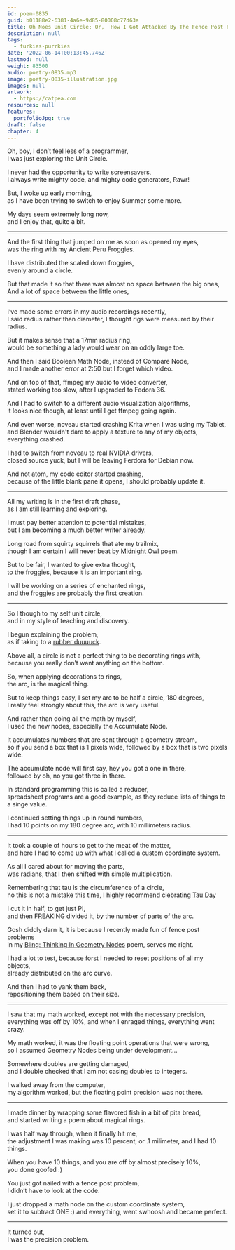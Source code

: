 ```yaml
---
id: poem-0835
guid: b01188e2-6381-4a6e-9d85-80008c77d63a
title: Oh Noes Unit Circle; Or,  How I Got Attacked By The Fence Post Problem
description: null
tags:
  - furkies-purrkies
date: '2022-06-14T00:13:45.746Z'
lastmod: null
weight: 83500
audio: poetry-0835.mp3
image: poetry-0835-illustration.jpg
images: null
artwork:
  - https://catpea.com
resources: null
features:
  portfolioJpg: true
draft: false
chapter: 4
---
```


Oh, boy, I don’t feel less of a programmer,\
I was just exploring the Unit Circle.

I never had the opportunity to write screensavers,\
I always write mighty code, and mighty code generators, Rawr!

But, I woke up early morning,\
as I have been trying to switch to enjoy Summer some more.

My days seem extremely long now,\
and I enjoy that, quite a bit.

---

And the first thing that jumped on me as soon as opened my eyes,\
was the ring with my Ancient Peru Froggies.

I have distributed the scaled down froggies,\
evenly around a circle.

But that made it so that there was almost no space between the big ones,\
And a lot of space between the little ones,

---

I’ve made some errors in my audio recordings recently,\
I said radius rather than diameter, I thought rigs were measured by their radius.

But it makes sense that a 17mm radius ring,\
would be something a lady would wear on an oddly large toe.

And then I said Boolean Math Node, instead of Compare Node,\
and I made another error at 2:50 but I forget which video.

And on top of that, ffmpeg my audio to video converter,\
stated working too slow, after I upgraded to Fedora 36.

And I had to switch to a different audio visualization algorithms,\
it looks nice though, at least until I get ffmpeg going again.

And even worse, noveau started crashing Krita when I was using my Tablet,\
and Blender wouldn't dare to apply a texture to any of my objects, everything crashed.

I had to switch from noveau to real NVIDIA drivers,\
closed source yuck, but I will be leaving Ferdora for Debian now.

And not atom, my code editor started crashing,\
because of the little blank pane it opens, I should probably update it.

---

All my writing is in the first draft phase,\
as I am still learning and exploring.

I must pay better attention to potential mistakes,\
but I am becoming a much better writer already.

Long road from squirty squirrels that ate my trailmix,\
though I am certain I will never beat by [Midnight Owl](https://www.youtube.com/watch?v=oetrmS0oeso) poem.

But to be fair, I wanted to give extra thought,\
to the froggies, because it is an important ring.

I will be working on a series of enchanted rings,\
and the froggies are probably the first creation.

---

So I though to my self unit circle,\
and in my style of teaching and discovery.

I begun explaining the problem,\
as if taking to a [rubber duuuuck](https://en.wikipedia.org/wiki/Rubber_duck_debugging).

Above all, a circle is not a perfect thing to be decorating rings with,\
because you really don’t want anything on the bottom.

So, when applying decorations to rings,\
the arc, is the magical thing.

But to keep things easy, I set my arc to be half a circle, 180 degrees,\
I really feel strongly about this, the arc is very useful.

And rather than doing all the math by myself,\
I used the new nodes, especially the Accumulate Node.

It accumulates numbers that are sent through a geometry stream,\
so if you send a box that is 1 pixels wide, followed by a box that is two pixels wide.

The accumulate node will first say, hey you got a one in there,\
followed by oh, no you got three in there.

In standard programming this is called a reducer,\
spreadsheet programs are a good example, as they reduce lists of things to a singe value.

I continued setting things up in round numbers,\
I had 10 points on my 180 degree arc, with 10 millimeters radius.

---

It took a couple of hours to get to the meat of the matter,\
and here I had to come up with what I called a custom coordinate system.

As all I cared about for moving the parts,\
was radians, that I then shifted with simple multiplication.

Remembering that tau is the circumference of a circle,\
no this is not a mistake this time, I highly recommend clebrating [Tau Day](https://tauday.com/)

I cut it in half, to get just PI,\
and then FREAKING divided it, by the number of parts of the arc.

Gosh diddly darn it, it is because I recently made fun of fence post problems\
in my [Bling: Thinking In Geometry Nodes](https://www.youtube.com/watch?v=FHHuzxiQYm8\&t=583s) poem, serves me right.

I had a lot to test, because forst I needed to reset positions of all my objects,\
already distributed on the arc curve.

And then I had to yank them back,\
repositioning them based on their size.

---

I saw that my math worked, except not with the necessary precision,\
everything was off by 10%, and when I enraged things, everything went crazy.

My math worked, it was the floating point operations that were wrong,\
so I assumed Geometry Nodes being under development...

Somewhere doubles are getting damaged,\
and I double checked that I am not casing doubles to integers.

I walked away from the computer,\
my algorithm worked, but the floating point precision was not there.

---

I made dinner by wrapping some flavored fish in a bit of pita bread,\
and started writing a poem about magical rings.

I was half way through, when it finally hit me,\
the adjustment I was making was 10 percent, or .1 milimeter, and I had 10 things.

When you have 10 things, and you are off by almost precisely 10%,\
you done goofed :)

You just got nailed with a fence post problem,\
I didn’t have to look at the code.

I just dropped a math node on the custom coordinate system,\
set it to subtract ONE :) and everything, went swhoosh and became perfect.

---

It turned out,\
I was the precision problem.
